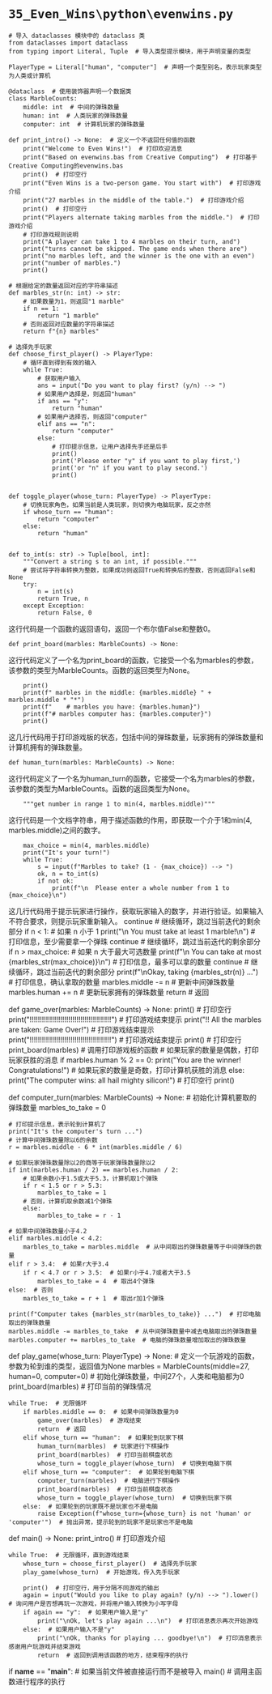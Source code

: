 # `35_Even_Wins\python\evenwins.py`

```
# 导入 dataclasses 模块中的 dataclass 类
from dataclasses import dataclass
from typing import Literal, Tuple  # 导入类型提示模块，用于声明变量的类型

PlayerType = Literal["human", "computer"]  # 声明一个类型别名，表示玩家类型为人类或计算机

@dataclass  # 使用装饰器声明一个数据类
class MarbleCounts:
    middle: int  # 中间的弹珠数量
    human: int  # 人类玩家的弹珠数量
    computer: int  # 计算机玩家的弹珠数量

def print_intro() -> None:  # 定义一个不返回任何值的函数
    print("Welcome to Even Wins!")  # 打印欢迎消息
    print("Based on evenwins.bas from Creative Computing")  # 打印基于Creative Computing的evenwins.bas
    print()  # 打印空行
    print("Even Wins is a two-person game. You start with")  # 打印游戏介绍
    print("27 marbles in the middle of the table.")  # 打印游戏介绍
    print()  # 打印空行
    print("Players alternate taking marbles from the middle.")  # 打印游戏介绍
    # 打印游戏规则说明
    print("A player can take 1 to 4 marbles on their turn, and")
    print("turns cannot be skipped. The game ends when there are")
    print("no marbles left, and the winner is the one with an even")
    print("number of marbles.")
    print()

# 根据给定的数量返回对应的字符串描述
def marbles_str(n: int) -> str:
    # 如果数量为1，则返回"1 marble"
    if n == 1:
        return "1 marble"
    # 否则返回对应数量的字符串描述
    return f"{n} marbles"

# 选择先手玩家
def choose_first_player() -> PlayerType:
    # 循环直到得到有效的输入
    while True:
        # 获取用户输入
        ans = input("Do you want to play first? (y/n) --> ")
        # 如果用户选择是，则返回"human"
        if ans == "y":
            return "human"
        # 如果用户选择否，则返回"computer"
        elif ans == "n":
            return "computer"
        else:
            # 打印提示信息，让用户选择先手还是后手
            print()
            print('Please enter "y" if you want to play first,')
            print('or "n" if you want to play second.')
            print()


def toggle_player(whose_turn: PlayerType) -> PlayerType:
    # 切换玩家角色，如果当前是人类玩家，则切换为电脑玩家，反之亦然
    if whose_turn == "human":
        return "computer"
    else:
        return "human"


def to_int(s: str) -> Tuple[bool, int]:
    """Convert a string s to an int, if possible."""
    # 尝试将字符串转换为整数，如果成功则返回True和转换后的整数，否则返回False和None
    try:
        n = int(s)
        return True, n
    except Exception:
        return False, 0
```
这行代码是一个函数的返回语句，返回一个布尔值False和整数0。

```
def print_board(marbles: MarbleCounts) -> None:
```
这行代码定义了一个名为print_board的函数，它接受一个名为marbles的参数，该参数的类型为MarbleCounts。函数的返回类型为None。

```
    print()
    print(f" marbles in the middle: {marbles.middle} " + marbles.middle * "*")
    print(f"    # marbles you have: {marbles.human}")
    print(f"# marbles computer has: {marbles.computer}")
    print()
```
这几行代码用于打印游戏板的状态，包括中间的弹珠数量，玩家拥有的弹珠数量和计算机拥有的弹珠数量。

```
def human_turn(marbles: MarbleCounts) -> None:
```
这行代码定义了一个名为human_turn的函数，它接受一个名为marbles的参数，该参数的类型为MarbleCounts。函数的返回类型为None。

```
    """get number in range 1 to min(4, marbles.middle)"""
```
这行代码是一个文档字符串，用于描述函数的作用，即获取一个介于1和min(4, marbles.middle)之间的数字。

```
    max_choice = min(4, marbles.middle)
    print("It's your turn!")
    while True:
        s = input(f"Marbles to take? (1 - {max_choice}) --> ")
        ok, n = to_int(s)
        if not ok:
            print(f"\n  Please enter a whole number from 1 to {max_choice}\n")
```
这几行代码用于提示玩家进行操作，获取玩家输入的数字，并进行验证。如果输入不符合要求，则提示玩家重新输入。
        continue  # 继续循环，跳过当前迭代的剩余部分
        if n < 1:  # 如果 n 小于 1
            print("\n  You must take at least 1 marble!\n")  # 打印信息，至少需要拿一个弹珠
            continue  # 继续循环，跳过当前迭代的剩余部分
        if n > max_choice:  # 如果 n 大于最大可选数量
            print(f"\n  You can take at most {marbles_str(max_choice)}\n")  # 打印信息，最多可以拿的数量
            continue  # 继续循环，跳过当前迭代的剩余部分
        print(f"\nOkay, taking {marbles_str(n)} ...")  # 打印信息，确认拿取的数量
        marbles.middle -= n  # 更新中间弹珠数量
        marbles.human += n  # 更新玩家拥有的弹珠数量
        return  # 返回

def game_over(marbles: MarbleCounts) -> None:
    print()  # 打印空行
    print("!!!!!!!!!!!!!!!!!!!!!!!!!!!!!!!!!!!!!!!!")  # 打印游戏结束提示
    print("!! All the marbles are taken: Game Over!")  # 打印游戏结束提示
    print("!!!!!!!!!!!!!!!!!!!!!!!!!!!!!!!!!!!!!!!!")  # 打印游戏结束提示
    print()  # 打印空行
    print_board(marbles)  # 调用打印游戏板的函数
    # 如果玩家的数量是偶数，打印玩家获胜的消息
    if marbles.human % 2 == 0:
        print("You are the winner! Congratulations!")
    # 如果玩家的数量是奇数，打印计算机获胜的消息
    else:
        print("The computer wins: all hail mighty silicon!")
    # 打印空行
    print()


def computer_turn(marbles: MarbleCounts) -> None:
    # 初始化计算机要取的弹珠数量
    marbles_to_take = 0

    # 打印提示信息，表示轮到计算机了
    print("It's the computer's turn ...")
    # 计算中间弹珠数量除以6的余数
    r = marbles.middle - 6 * int(marbles.middle / 6)

    # 如果玩家弹珠数量除以2的商等于玩家弹珠数量除以2
    if int(marbles.human / 2) == marbles.human / 2:
        # 如果余数小于1.5或大于5.3，计算机取1个弹珠
        if r < 1.5 or r > 5.3:
            marbles_to_take = 1
        # 否则，计算机取余数减1个弹珠
        else:
            marbles_to_take = r - 1

    # 如果中间弹珠数量小于4.2
    elif marbles.middle < 4.2:
        marbles_to_take = marbles.middle  # 从中间取出的弹珠数量等于中间弹珠的数量
    elif r > 3.4:  # 如果r大于3.4
        if r < 4.7 or r > 3.5:  # 如果r小于4.7或者大于3.5
            marbles_to_take = 4  # 取出4个弹珠
    else:  # 否则
        marbles_to_take = r + 1  # 取出r加1个弹珠

    print(f"Computer takes {marbles_str(marbles_to_take)} ...")  # 打印电脑取出的弹珠数量
    marbles.middle -= marbles_to_take  # 从中间弹珠数量中减去电脑取出的弹珠数量
    marbles.computer += marbles_to_take  # 电脑的弹珠数量增加取出的弹珠数量


def play_game(whose_turn: PlayerType) -> None:  # 定义一个玩游戏的函数，参数为轮到谁的类型，返回值为None
    marbles = MarbleCounts(middle=27, human=0, computer=0)  # 初始化弹珠数量，中间27个，人类和电脑都为0
    print_board(marbles)  # 打印当前的弹珠情况

    while True:  # 无限循环
        if marbles.middle == 0:  # 如果中间弹珠数量为0
            game_over(marbles)  # 游戏结束
            return  # 返回
        elif whose_turn == "human":  # 如果轮到玩家下棋
            human_turn(marbles)  # 玩家进行下棋操作
            print_board(marbles)  # 打印当前棋盘状态
            whose_turn = toggle_player(whose_turn)  # 切换到电脑下棋
        elif whose_turn == "computer":  # 如果轮到电脑下棋
            computer_turn(marbles)  # 电脑进行下棋操作
            print_board(marbles)  # 打印当前棋盘状态
            whose_turn = toggle_player(whose_turn)  # 切换到玩家下棋
        else:  # 如果轮到的玩家既不是玩家也不是电脑
            raise Exception(f"whose_turn={whose_turn} is not 'human' or 'computer'")  # 抛出异常，提示轮到的玩家不是玩家也不是电脑


def main() -> None:
    print_intro()  # 打印游戏介绍

    while True:  # 无限循环，直到游戏结束
        whose_turn = choose_first_player()  # 选择先手玩家
        play_game(whose_turn)  # 开始游戏，传入先手玩家

        print()  # 打印空行，用于分隔不同游戏的输出
        again = input("Would you like to play again? (y/n) --> ").lower()  # 询问用户是否想再玩一次游戏，并将用户输入转换为小写字母
        if again == "y":  # 如果用户输入是"y"
            print("\nOk, let's play again ...\n")  # 打印消息表示再次开始游戏
        else:  # 如果用户输入不是"y"
            print("\nOk, thanks for playing ... goodbye!\n")  # 打印消息表示感谢用户玩游戏并结束游戏
            return  # 返回到调用该函数的地方，结束程序的执行


if __name__ == "__main__":  # 如果当前文件被直接运行而不是被导入
    main()  # 调用主函数进行程序的执行
```